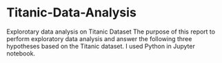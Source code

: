 # Titanic-Data-Analysis
Explorotary data analysis on Titanic Dataset
The purpose of this report to perform exploratory data analysis and answer the following three hypotheses based on the Titanic dataset. I used Python in Jupyter notebook. 
